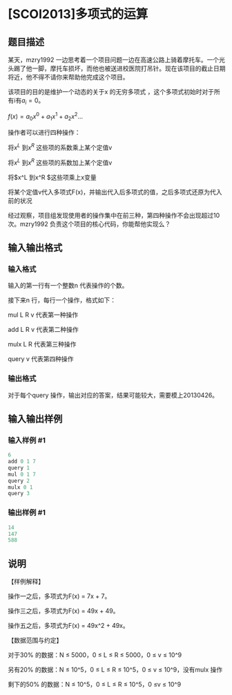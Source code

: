 # [SCOI2013]多项式的运算 

## 题目描述

某天，mzry1992 一边思考着一个项目问题一边在高速公路上骑着摩托车。一个光头踢了他一脚，摩托车损坏，而他也被送进校医院打吊针。现在该项目的截止日期将近，他不得不请你来帮助他完成这个项目。

该项目的目的是维护一个动态的关于x 的无穷多项式 ，这个多项式初始时对于所有i有$a_i = 0$。

$f(x)=a_0x^0+a_1x^1+a_2x^2...$

操作者可以进行四种操作：

将$x^L$ 到$x^R$ 这些项的系数乘上某个定值v

将$x^L$ 到$x^R$ 这些项的系数加上某个定值v

将$x^L 到x^R $这些项乘上x变量

将某个定值v代入多项式F(x)，并输出代入后多项式的值，之后多项式还原为代入前的状况

经过观察，项目组发现使用者的操作集中在前三种，第四种操作不会出现超过10次。mzry1992 负责这个项目的核心代码，你能帮他实现么？

## 输入输出格式

### 输入格式

输入的第一行有一个整数n 代表操作的个数。

接下来n 行，每行一个操作，格式如下：

mul L R v 代表第一种操作

add L R v 代表第二种操作

mulx L R 代表第三种操作

query v 代表第四种操作

### 输出格式

对于每个query 操作，输出对应的答案，结果可能较大，需要模上20130426。

## 输入输出样例

### 输入样例 #1

```cpp
6
add 0 1 7
query 1
mul 0 1 7
query 2
mulx 0 1
query 3
```


### 输出样例 #1

```cpp
14
147
588

```
## 说明

【样例解释】

操作一之后，多项式为F(x) = 7x + 7。

操作三之后，多项式为F(x) = 49x + 49。

操作五之后，多项式为F(x) = 49x^2 + 49x。

【数据范围与约定】

对于30% 的数据：N ≤ 5000，0 ≤ L ≤ R ≤ 5000，0 ≤ v ≤ 10^9

另有20% 的数据：N ≤ 10^5，0 ≤ L ≤ R ≤ 10^5，0 ≤ v ≤ 10^9，没有mulx 操作

剩下的50% 的数据：N ≤ 10^5，0 ≤ L ≤ R ≤ 10^5，0 ≤v ≤ 10^9

